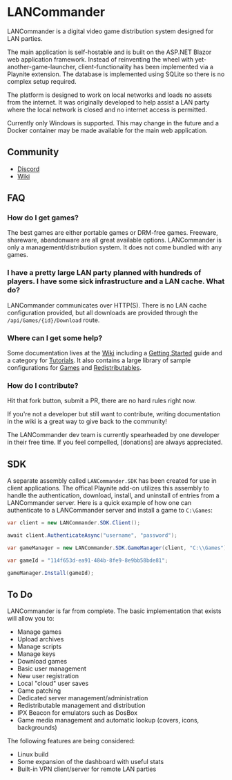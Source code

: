 
# LANCommander
LANCommander is a digital video game distribution system designed for LAN parties. 

The main application is self-hostable and is built on the ASP.NET Blazor web application framework. Instead of reinventing the wheel with yet-another-game-launcher, client-functionality has been implemented via a Playnite extension. The database is implemented using SQLite so there is no complex setup required.

The platform is designed to work on local networks and loads no assets from the internet. It was originally developed to help assist a LAN party where the local network is closed and no internet access is permitted.

Currently only Windows is supported. This may change in the future and a Docker container may be made available for the main web application.

## Community
* [Discord](https://discord.gg/vDEEWVt8EM)
* [Wiki](https://lancommander.app/index.php/Main_Page)

## FAQ
### How do I get games?
The best games are either portable games or DRM-free games. Freeware, shareware, abandonware are all great available options. LANCommander is only a management/distribution system. It does not come bundled with any games.

### I have a pretty large LAN party planned with hundreds of players. I have some sick infrastructure and a LAN cache. What do?
LANCommander communicates over HTTP(S). There is no LAN cache configuration provided, but all downloads are provided through the `/api/Games/{id}/Download` route.

### Where can I get some help?
Some documentation lives at the [Wiki](https://lancommander.app/index.php/Main_Page) including a [Getting Started](https://lancommander.app/index.php/Tutorials:Getting_Started) guide and a category for [Tutorials](https://lancommander.app/index.php/Category:Tutorials). It also contains a large library of sample configurations for [Games](https://lancommander.app/index.php/Category:Games) and [Redistributables](https://lancommander.app/index.php/Category:Redistributables).

### How do I contribute?
Hit that fork button, submit a PR, there are no hard rules right now.

If you're not a developer but still want to contribute, writing documentation in the wiki is a great way to give back to the community!

The LANCommander dev team is currently spearheaded by one developer in their free time. If you feel compelled, [donations] are always appreciated.

## SDK
A separate assembly called `LANCommander.SDK` has been created for use in client applications. The offical Playnite add-on utilizes this assembly to handle the authentication, download, install, and uninstall of entries from a LANCommander server. Here is a quick example of how one can authenticate to a LANCommander server and install a game to `C:\Games`:

```csharp
var client = new LANCommander.SDK.Client();

await client.AuthenticateAsync("username", "password");

var gameManager = new LANCommander.SDK.GameManager(client, "C:\\Games");

var gameId = "114f653d-ea91-484b-8fe9-8e9bb58bde81";

gameManager.Install(gameId);
```

## To Do
LANCommander is far from complete. The basic implementation that exists will allow you to:

 - Manage games
 - Upload archives
 - Manage scripts
 - Manage keys
 - Download games
 - Basic user management
 - New user registration
 - Local "cloud" user saves
 - Game patching
 - Dedicated server management/administration
 - Redistributable management and distribution
 - IPX Beacon for emulators such as DosBox
 - Game media management and automatic lookup (covers, icons, backgrounds)

The following features are being considered:

 - Linux build
 - Some expansion of the dashboard with useful stats
 - Built-in VPN client/server for remote LAN parties
